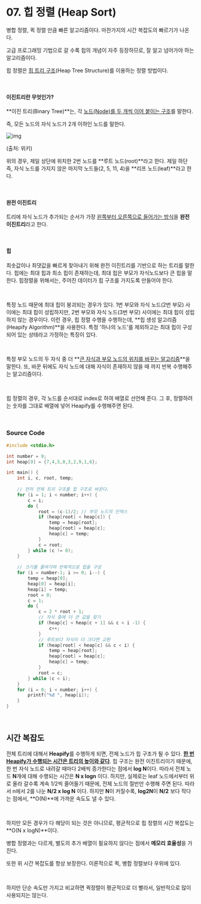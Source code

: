 # 07. 힙 정렬 (Heap Sort)

병합 정렬, 퀵 정렬 만큼 빠른 알고리즘이다. 마찬가지의 시간 복잡도의 빠르기가 나온다.

고급 프로그래밍 기법으로 갈 수록 힙의 개념이 자주 등장하므로, 잘 알고 넘어가야 하는 알고리즘이다.

힙 정렬은 <u>힙 트리 구조</u>(Heap Tree Structure)를 이용하는 정렬 방법이다.

<br/>

#### 이진트리란 무엇인가?

**이진 트리(Binary Tree)**는, 각 <u>노드(Node)를 두 개씩 이어 붙이는 구조</u>를 말한다.

즉, 모든 노드의 자식 노드가 2개 이하인 노드를 말한다.

![img](https://upload.wikimedia.org/wikipedia/commons/thumb/f/f7/Binary_tree.svg/1024px-Binary_tree.svg.png)

(출처: 위키)

위의 경우, 제일 상단에 위치한 2번 노드를 **루트 노드(root)**라고 한다. 제일 하단 즉, 자식 노드를 가지지 않은 마지막 노드들(2, 5, 11, 4)을 **리프 노드(leaf)**라고 한다.

<br/>

#### 완전 이진트리

트리에 자식 노드가 추가되는 순서가 가장 <u>왼쪽부터 오른쪽으로 들어가는 방식</u>을 **완전 이진트리**라고 한다.

<br/>

#### 힙

최솟값이나 최댓값을 빠르게 찾아내기 위해 완전 이진트리를 기반으로 하는 트리를 말한다. 힙에는 최대 힙과 최소 힙이 존재하는데, 최대 힙은 부모가 자식노드보다 큰 힙을 말한다. 힙정렬을 위해서는, 주어진 데이터가 힙 구조를 가지도록 만들어야 한다.

<br/>

특정 노드 때문에 최대 힙이 붕괴되는 경우가 있다. 1번 부모와 자식 노드(2번 부모) 사이에는 최대 힙이 성립하지만, 2번 부모와 자식 노드(3번 부모) 사이에는 최대 힙이 성립하지 않는 경우이다. 이런 경우, 힙 정렬 수행을 수행하는데, **힙 생성 알고리즘(Heapify Algorithm)**을 사용한다. 특정 '하나의 노드'를 제외하고는 최대 힙이 구성되어 있는 상태라고 가정하는 특징이 있다.

<br/>

특정 부모 노드의 두 자식 중 더 **<u>큰 자식과 부모 노드의 위치를 바꾸는 알고리즘</u>**을 말한다. 또, 바꾼 뒤에도 자식 노드에 대해 자식이 존재하지 않을 때 까지 반복 수행해주는 알고리즘이다.

<br/>

힙 정렬의 경우, 각 노드를 순서대로 index로 하여 배열로 선언해 준다. 그 후, 정렬하려는 숫자를 그대로 배열에 넣어 Heapify를 수행해주면 된다.

<br/>

### Source Code

```c
#include <stdio.h>

int number = 9;
int heap[9] = {7,4,5,8,3,2,9,1,6};

int main() {
	int i, c, root, temp;
	
	// 먼저 전체 트리 구조를 힙 구조로 바꾼다. 
	for (i = 1; i < number; i++) {
		c = i;
		do {
			root = (c-1)/2; // 부모 노드의 인덱스 
			if (heap[root] < heap[c]) {
				temp = heap[root];
				heap[root] = heap[c];
				heap[c] = temp;
			}
			c = root;
		} while (c != 0);
	}
	
	// 크기를 줄여가며 반복적으로 힙을 구성
	for (i = number-1; i >= 0; i--) {
		temp = heap[0];
		heap[0] = heap[i];
		heap[i] = temp;
		root = 0;
		c = 1;
		do {
			c = 2 * root + 1;
			// 자식 중에 더 큰 값을 찾기
			if (heap[c] < heap[c + 1] && c < i -1) {
				c++;
			} 
			// 루트보다 자식이 더 크다면 교환
			if (heap[root] < heap[c] && c < i) {
				temp = heap[root];
				heap[root] = heap[c];
				heap[c] = temp;
			}
			root = c;
		} while (c < i);
	}
	for (i = 0; i < number; i++) {
		printf("%d ", heap[i]);
	}
}
```

<br/>

## 시간 복잡도

전체 트리에 대해서 **Heapify**를 수행하게 되면, 전체 노드가 힙 구조가 될 수 있다. <u>**한 번 Heapify가 수행되는 시간은 트리의 높이와 같다**</u>. 힙 구조는 완전 이진트리이기 때문에, 한 번 자식 노드로 내려갈 때마다 2배씩 증가한다는 점에서 **log N**이다. 따라서 전체 노드 **N**개에 대해 수행되는 시간은 **N x logn** 이다. 하지만, 실제로는 leaf 노드에서부터 위로 올라 갈수록 계속 1/2씩 줄어들기 때문에, 전체 노드의 절반만 수행해 주면 된다. 따라서 n에서 2를 나눈 **N/2 x log N** 이다. 하지만 **N**이 커질수록, **log2N**이  **N/2** 보다 작다는 점에서, **O(N)**에 가까운 속도도 낼 수 있다.

<br/>

하지만 모든 경우가 다 해당이 되는 것은 아니므로, 평균적으로 힙 정렬의 시간 복잡도는 **O(N x logN)**이다.

병합 정렬과는 다르게, 별도의 추가 배열이 필요하지 않다는 점에서 **메모리 효율성**을 가진다. 

또한 위 시간 복잡도를 항상 보장한다. 이론적으로 퀵, 병합 정렬보다 우위에 있다.

<br/>

하지만 단순 속도만 가지고 비교하면 퀵정렬이 평균적으로 더 빨라서, 일반적으로 많이 사용되지는 않는다.